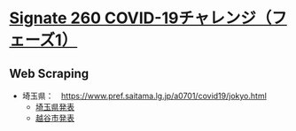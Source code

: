 # [Signate 260 COVID-19チャレンジ（フェーズ1）](https://signate.jp/competitions/260/discussions)

## Web Scraping

* 埼玉県：　https://www.pref.saitama.lg.jp/a0701/covid19/jokyo.html
  * [埼玉県発表](web_scraping/11-pref-saitama.ipynb)
  * [越谷市発表](web_scraping/11-city-koshigaya.ipynb)